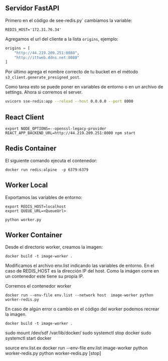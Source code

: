 
## Servidor FastAPI
Primero en el código de see-redis.py` cambiamos la variable:

```env
REDIS_HOST='172.31.76.34'
```
Agregamos el url del cliente a la lista `origins`, ejemplo:

```python
origins = [
    "http://44.219.209.251:8080",
    "http://ittweb.ddns.net:8080"
]
```
Por último agrega el nombre correcto de tu bucket en el método `s3_client.generate_presigned_post`. 

Como tarea esto se puede poner en variables de entorno o en un archivo de settings.
Ahora si corremos el server.
```bash
uvicorn sse-redis:app --reload --host 0.0.0.0 --port 8000
```

## React Client
```
export NODE_OPTIONS=--openssl-legacy-provider
REACT_APP_BACKEND_URL=http://44.219.209.251:8000 npm start
```

## Redis Container

El siguiente comando ejecuta el contenedor:
```
docker run redis:alpine  -p 6379:6379
```

## Worker Local
Exportamos las variables de entorno:
```
export REDIS_HOST=localhost
export QUEUE_URL=<QueueUrl>
```
```
python worker.py
```

## Worker Container
Desde el directorio worker, creamos la imagen:

```
docker build -t image-worker .
```
Modificamos el archivo env.list indicando las variables de entorno. En el caso
de REDIS_HOST es la dirección IP del host. Como la imágen corre en un contenedor 
este tiene su propia IP. 

Corremos el contenedor worker
```
docker run --env-file env.list --network host  image-worker python worker-redis.py
```

En caso de algún error o cambio en el código del worker podemos 
recrear la imagen.
```
docker build -t image-worker .
```

sudo mount /dev/sdf /var/lib/docker/
sudo systemctl stop docker
sudo systemctl start docker




source env.list.ex
docker run --env-file env.list image-worker python worker-redis.py
python worker-redis.py [stop]





